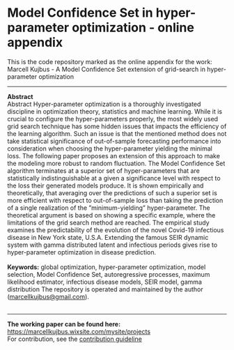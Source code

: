 # Model Confidence Set in hyper-parameter optimization - online appendix
This is the code repository marked as the online appendix for the work: Marcell Kujbus - A Model Confidence Set extension of grid-search in hyper-parameter optimization
<br>

---
**Abstract**
<br>
Abstract Hyper-parameter optimization is a thoroughly investigated discipline in optimization theory, statistics and machine learning. While it is crucial to configure the hyper-parameters properly, the most widely used grid search technique has some hidden issues that impacts the efficiency of the learning algorithm. Such an issue is that the mentioned method does not take statistical significance of out-of-sample forecasting performance into consideration when choosing the hyper-parameter yielding the minimal loss. The following paper proposes an extension of this approach to make the modeling more robust to random fluctuation. The Model Confidence Set algorithm terminates at a superior set of hyper-parameters that are statistically indistinguishable at a given a significance level with respect to the loss their generated models produce. It is shown empirically and theoretically, that averaging over the predictions of such a superior set is more efficient with respect to out-of-sample loss than taking the prediction of a single realization of the ”minimum-yielding” hyper-parameter. The theoretical argument is based on showing a specific example, where the limitations of the grid search method are reached. The empirical study examines the predictability of the evolution of the novel Covid-19 infectious disease in New York state, U.S.A. Extending the famous SEIR dynamic system with gamma distributed latent and infectious periods gives rise to hyper-parameter optimization in disease prediction. 
<br>
<br>
**Keywords:** global optimization, hyper-parameter optimization, model selection, Model Confidence Set, autoregressive processes, maximum likelihood estimator, infectious disease models, SEIR model, gamma distribution
The repository is operated and maintained by the author (marcellkujbus@gmail.com).
<br><br>

---
<b> The working paper can be found here: </b><br>
https://marcellkujbus.wixsite.com/mysite/projects
<br>
For contribution, see the [contribution guideline](CONTRIBUTION.md)
